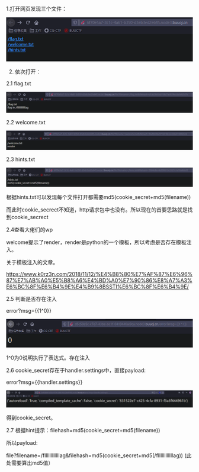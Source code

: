 1.打开网页发现三个文件：

![](https://raw.githubusercontent.com/h1iba1/h1iba1.github.io/refs/heads/master/_posts/CTF/CTFwriteup/buuctf练习笔记/images/6280761DFD414BCEBB81798D60BA1607clipboard.png)



2. 依次打开：

2.1 flag.txt

![](https://raw.githubusercontent.com/h1iba1/h1iba1.github.io/refs/heads/master/_posts/CTF/CTFwriteup/buuctf练习笔记/images/7490DF9B6EA64A2EA09B025986FF2282clipboard.png)



2.2 welcome.txt

![](https://raw.githubusercontent.com/h1iba1/h1iba1.github.io/refs/heads/master/_posts/CTF/CTFwriteup/buuctf练习笔记/images/01DB11714738407395E75401EA73BD3Cclipboard.png)



2.3 hints.txt

![](https://raw.githubusercontent.com/h1iba1/h1iba1.github.io/refs/heads/master/_posts/CTF/CTFwriteup/buuctf练习笔记/images/EB7BFA71399442EE9B3FE9748D78AB2Eclipboard.png)



根据hints.txt可以发现每个文件打开都需要md5(cookie_secret+md5(filename))

而此时cookie_secrect不知道，http请求包中也没有。所以现在的首要思路就是找到cookie_secrect



2.4查看大佬们的wp

welcome提示了render，render是python的一个模板，所以考虑是否存在模板注入。

关于模板注入的文章。

https://www.k0rz3n.com/2018/11/12/%E4%B8%80%E7%AF%87%E6%96%87%E7%AB%A0%E5%B8%A6%E4%BD%A0%E7%90%86%E8%A7%A3%E6%BC%8F%E6%B4%9E%E4%B9%8BSSTI%E6%BC%8F%E6%B4%9E/



2.5 判断是否存在注入

error?msg={{1^0}}

![](https://raw.githubusercontent.com/h1iba1/h1iba1.github.io/refs/heads/master/_posts/CTF/CTFwriteup/buuctf练习笔记/images/EB299E4BE3FF4522A8AB4B1E818C0DB3clipboard.png)



1^0为0说明执行了表达式。存在注入



2.6 cookie_secret存在于handler.settings中，直接payload:

error?msg={{handler.settings}}

![](https://raw.githubusercontent.com/h1iba1/h1iba1.github.io/refs/heads/master/_posts/CTF/CTFwriteup/buuctf练习笔记/images/865EB4511FFD499491EBC5116CC3B501clipboard.png)

得到cookie_secret。



2.7 根据hint提示：filehash=md5(cookie_secret+md5(filename))

所以payload:

file?filename=/fllllllllllllag&filehash=md5(cookie_secret+md5(/fllllllllllllag))  (此处需要算出md5值）

